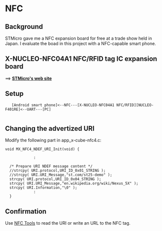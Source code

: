 # NFC

## Background

STMicro gave me a NFC expansion board for free at a trade show held in Japan. I evaluate the boad in this project with a NFC-capable smart phone.

## X-NUCLEO-NFC04A1 NFC/RFID tag IC expansion board

==> **[STMicro's web site](https://www.st.com/en/ecosystems/x-nucleo-nfc04a1.html)**

## Setup

```
   [Android smart phone]<--NFC---[X-NUCLEO-NFC04A1 NFC/RFID][NUCLEO-F401RE]<--UART---[PC]
   
```

## Changing the advertized URI

Modify the following part in app_x-cube-nfc4.c:

```
void MX_NFC4_NDEF_URI_Init(void) {

             :
             
  /* Prepare URI NDEF message content */
  //strcpy( URI.protocol,URI_ID_0x01_STRING );
  //strcpy( URI.URI_Message,"st.com/st25-demo" );
  strcpy( URI.protocol,URI_ID_0x04_STRING );
  strcpy( URI.URI_Message,"en.wikipedia.org/wiki/Nexus_5X" );
  strcpy( URI.Information,"\0" );
             :
  }
  ```
  
## Confirmation

Use [NFC Tools](https://play.google.com/store/apps/details?id=com.wakdev.wdnfc) to read the URI or write an URL to the NFC tag.
